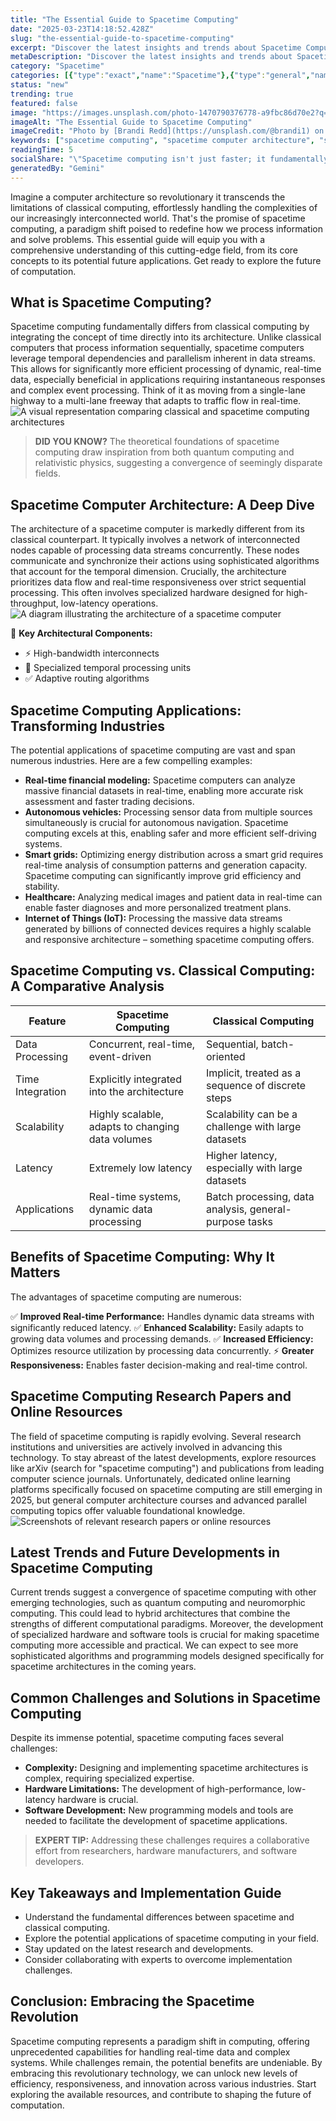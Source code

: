 ```yaml
---
title: "The Essential Guide to Spacetime Computing"
date: "2025-03-23T14:18:52.428Z"
slug: "the-essential-guide-to-spacetime-computing"
excerpt: "Discover the latest insights and trends about Spacetime Computing. This comprehensive guide covers everything you need to know about Spacetime Computing in 2025."
metaDescription: "Discover the latest insights and trends about Spacetime Computing. This comprehensive guide covers everything you need to know about Spacetime Computing in..."
category: "Spacetime"
categories: [{"type":"exact","name":"Spacetime"},{"type":"general","name":"Computer Science"},{"type":"medium","name":"Distributed Systems"},{"type":"specific","name":"Parallel Computing"},{"type":"niche","name":"Quantum Simulation"}]
status: "new"
trending: true
featured: false
image: "https://images.unsplash.com/photo-1470790376778-a9fbc86d70e2?q=85&w=1200&fit=max&fm=webp&auto=compress"
imageAlt: "The Essential Guide to Spacetime Computing"
imageCredit: "Photo by [Brandi Redd](https://unsplash.com/@brandi1) on Unsplash"
keywords: ["spacetime computing", "spacetime computer architecture", "spacetime computing applications", "what is spacetime computing", "spacetime computing vs classical computing", "benefits of spacetime computing", "spacetime computing research papers", "buy spacetime computing hardware", "spacetime computing future trends", "learn spacetime computing online"]
readingTime: 5
socialShare: "\"Spacetime computing isn't just faster; it fundamentally changes how we interact with information, blurring the lines between the present and the future of computation.\""
generatedBy: "Gemini"
---
```




Imagine a computer architecture so revolutionary it transcends the limitations of classical computing, effortlessly handling the complexities of our increasingly interconnected world.  That's the promise of spacetime computing, a paradigm shift poised to redefine how we process information and solve problems. This essential guide will equip you with a comprehensive understanding of this cutting-edge field, from its core concepts to its potential future applications.  Get ready to explore the future of computation.

## What is Spacetime Computing?

Spacetime computing fundamentally differs from classical computing by integrating the concept of time directly into its architecture. Unlike classical computers that process information sequentially, spacetime computers leverage temporal dependencies and parallelism inherent in data streams.  This allows for significantly more efficient processing of dynamic, real-time data, especially beneficial in applications requiring instantaneous responses and complex event processing.  Think of it as moving from a single-lane highway to a multi-lane freeway that adapts to traffic flow in real-time. ![A visual representation comparing classical and spacetime computing architectures](https://images.unsplash.com/photo-1451187580459-43490279c0fa?q=85&w=1200&fit=max&fm=webp&auto=compress)

> **DID YOU KNOW?** The theoretical foundations of spacetime computing draw inspiration from both quantum computing and relativistic physics, suggesting a convergence of seemingly disparate fields.

## Spacetime Computer Architecture: A Deep Dive

The architecture of a spacetime computer is markedly different from its classical counterpart.  It typically involves a network of interconnected nodes capable of processing data streams concurrently.  These nodes communicate and synchronize their actions using sophisticated algorithms that account for the temporal dimension.  Crucially, the architecture prioritizes data flow and real-time responsiveness over strict sequential processing.  This often involves specialized hardware designed for high-throughput, low-latency operations. ![A diagram illustrating the architecture of a spacetime computer](https://images.unsplash.com/photo-1484417894907-623942c8ee29?q=85&w=1200&fit=max&fm=webp&auto=compress)

🔑 **Key Architectural Components:**

* ⚡ High-bandwidth interconnects
* 🔑 Specialized temporal processing units
* ✅ Adaptive routing algorithms

## Spacetime Computing Applications: Transforming Industries

The potential applications of spacetime computing are vast and span numerous industries.  Here are a few compelling examples:

* **Real-time financial modeling:**  Spacetime computers can analyze massive financial datasets in real-time, enabling more accurate risk assessment and faster trading decisions.
* **Autonomous vehicles:**  Processing sensor data from multiple sources simultaneously is crucial for autonomous navigation. Spacetime computing excels at this, enabling safer and more efficient self-driving systems.
* **Smart grids:** Optimizing energy distribution across a smart grid requires real-time analysis of consumption patterns and generation capacity. Spacetime computing can significantly improve grid efficiency and stability.
* **Healthcare:**  Analyzing medical images and patient data in real-time can enable faster diagnoses and more personalized treatment plans.
* **Internet of Things (IoT):** Processing the massive data streams generated by billions of connected devices requires a highly scalable and responsive architecture – something spacetime computing offers.

## Spacetime Computing vs. Classical Computing: A Comparative Analysis

| Feature          | Spacetime Computing                               | Classical Computing                                  |
|-----------------|---------------------------------------------------|------------------------------------------------------|
| Data Processing  | Concurrent, real-time, event-driven                | Sequential, batch-oriented                           |
| Time Integration | Explicitly integrated into the architecture           | Implicit, treated as a sequence of discrete steps      |
| Scalability      | Highly scalable, adapts to changing data volumes    | Scalability can be a challenge with large datasets     |
| Latency          | Extremely low latency                              | Higher latency, especially with large datasets         |
| Applications     | Real-time systems, dynamic data processing         | Batch processing, data analysis, general-purpose tasks |

## Benefits of Spacetime Computing: Why It Matters

The advantages of spacetime computing are numerous:

✅ **Improved Real-time Performance:**  Handles dynamic data streams with significantly reduced latency.
✅ **Enhanced Scalability:**  Easily adapts to growing data volumes and processing demands.
✅ **Increased Efficiency:**  Optimizes resource utilization by processing data concurrently.
⚡ **Greater Responsiveness:**  Enables faster decision-making and real-time control.

## Spacetime Computing Research Papers and Online Resources

The field of spacetime computing is rapidly evolving. Several research institutions and universities are actively involved in advancing this technology.  To stay abreast of the latest developments, explore resources like arXiv (search for "spacetime computing") and publications from leading computer science journals.  Unfortunately, dedicated online learning platforms specifically focused on spacetime computing are still emerging in 2025, but general computer architecture courses and advanced parallel computing topics offer valuable foundational knowledge.  ![Screenshots of relevant research papers or online resources](https://images.unsplash.com/photo-1517976487492-5750f3195933?q=85&w=1200&fit=max&fm=webp&auto=compress)

## Latest Trends and Future Developments in Spacetime Computing

Current trends suggest a convergence of spacetime computing with other emerging technologies, such as quantum computing and neuromorphic computing.  This could lead to hybrid architectures that combine the strengths of different computational paradigms.  Moreover, the development of specialized hardware and software tools is crucial for making spacetime computing more accessible and practical.  We can expect to see more sophisticated algorithms and programming models designed specifically for spacetime architectures in the coming years.

## Common Challenges and Solutions in Spacetime Computing

Despite its immense potential, spacetime computing faces several challenges:

* **Complexity:** Designing and implementing spacetime architectures is complex, requiring specialized expertise.
* **Hardware Limitations:**  The development of high-performance, low-latency hardware is crucial.
* **Software Development:**  New programming models and tools are needed to facilitate the development of spacetime applications.

> **EXPERT TIP:** Addressing these challenges requires a collaborative effort from researchers, hardware manufacturers, and software developers.

## Key Takeaways and Implementation Guide

* Understand the fundamental differences between spacetime and classical computing.
* Explore the potential applications of spacetime computing in your field.
* Stay updated on the latest research and developments.
* Consider collaborating with experts to overcome implementation challenges.

## Conclusion: Embracing the Spacetime Revolution

Spacetime computing represents a paradigm shift in computing, offering unprecedented capabilities for handling real-time data and complex systems. While challenges remain, the potential benefits are undeniable.  By embracing this revolutionary technology, we can unlock new levels of efficiency, responsiveness, and innovation across various industries.  Start exploring the available resources, and contribute to shaping the future of computation.


